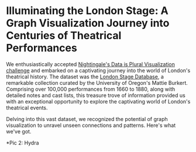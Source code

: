 # Illuminating the London Stage: A Graph Visualization Journey into Centuries of Theatrical Performances

We enthusiastically accepted [Nightingale's Data is Plural Visualization challenge](https://nightingaledvs.com/data-is-plural-visualization-challenge/) 
and embarked on a captivating journey into the world of London's theatrical history. The dataset was the [London Stage Database](https://londonstagedatabase.uoregon.edu/data.php), 
a remarkable collection curated by the University of Oregon's Mattie Burkert. Comprising over 100,000 performances from 1660 to 1880, along with detailed notes and cast lists, 
this treasure trove of information provided us with an exceptional opportunity to explore the captivating world of London's theatrical events.

Delving into this vast dataset, we recognized the potential of graph visualization to unravel unseen connections and patterns. 
Here's what we've got.


*Pic 2: Hydra
